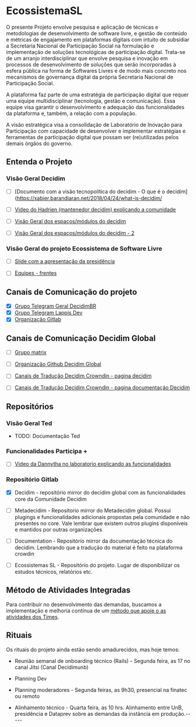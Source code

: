 # EcossistemaSL


O presente Projeto envolve pesquisa e aplicação de técnicas e metodologias de desenvolvimento de software livre, e gestão de conteúdo e métricas de engajamento em plataformas digitais com intuito de subsidiar a Secretaria Nacional de Participação Social na formulação e implementação de soluções tecnológicas de participação digital. Trata-se de um arranjo interdisciplinar que envolve pesquisa e inovação em processos de desenvolvimento de soluções que serão incorporadas à esfera pública na forma de Softwares Livres e de modo mais concreto nos mecanismos de governança digital da própria Secretaria Nacional de Participação Social.


A plataforma faz parte de uma estratégia de participação digital que requer uma equipe multidisciplinar (tecnologia, gestão e comunicação).
Essa equipe visa garantir o desenvolvimento e adequação das funcionalidades da plataforma e, também, a relação com a população. 

A visão estratégica visa a consolidação de Laboratório de Inovação para Participação com capacidade de desenvolver e implementar estratégias e ferramentas de participação digital que possam ser (re)utilizadas pelos demais órgãos do governo.

## Entenda o Projeto

### Visão Geral Decidim

- [ ] [Documento com a visão tecnopolítica do decidim - O que é o decidim](https://xabier.barandiaran.net/2018/04/24/what-is-decidim/
- [ ] [Video do Hadrien (mantenedor decidim) explicando a comunidade](https://drive.google.com/file/d/1zhU3TPehE9ThELOvKikjxOC4iUuzy1Lb/view?usp=sharing)
- [ ] [Visão Geral dos espaços/módulos do decidim](https://docs.decidim.org/en/v0.27/admin/)
- [ ] [Visão Geral dos espaços/módulos do decidim - 2](https://docs.decidim.org/en/v0.27/features/general-description)



### Visão Geral do projeto Ecossistema de Software Livre

- [ ] [Slide com a apresentação da presidência](https://docs.google.com/presentation/d/1dALtIzLVS9e-rTt_C0F3VmlOvtyy0pPe/edit?usp=sharing&ouid=108239589330623281695&rtpof=true&sd=true)
- [ ] [Equipes - frentes](https://www.figma.com/file/IH20q4cPvJ1bgl0x3JSsTy/Diretoria-de-participa%C3%A7%C3%A3o-digital?type=whiteboard&node-id=0%3A1&t=9Jy8aeFQB70NnqRS-1)


## Canais de Comunicação do projeto

- [x] [Grupo Telegram Geral DecidimBR](https://t.me/DecidimBR)
- [x] [Grupo Telegram Lappis Dev](https://t.me/+3ft5LFW6D_hkN2Mx)
- [x] [Organização Gitlab](https://gitlab.com/lappis-unb/decidimbr)

## Canais de Comunicação Decidim Global

- [ ] [Grupo matrix](#decidimdevs:matrix.org)
- [ ] [Organização Github Decidim Global](https://github.com/decidim)
- [ ] [Canais de Tradução Decidim Crowndin - pagina decidim](https://crowdin.com/project/decidimorg/pt-BR)
- [ ] [Canais de Tradução Decidim Crowndin - pagina documentação Decidim](https://crowdin.com/project/decidim/pt-BR)


## Repositórios 

### Visão Geral Ted

- TODO: Documentação Ted

### Funcionalidades Participa +

- [ ] [Video da Dannytha no laboratorio explicando as funcionalidades](https://youtube.com/live/l_0SmU05eGY)

### Repositório Gitlab

- [x] Decidim - repositório mirror do decidim global com as funcionalidades core da Comunidade Decidim

- [ ] Metadecidim - Repositorio mirror do Metadecidim global. Possui plugings e funcionalidades adicionais propostas pela comunidade e não presentes no core. Vale lembrar que existem outros plugins disponíveis e mantidos por outras organizações

- [ ] Documentation - Repositório mirror da documentação técnica do decidim. Lembrando que a tradução do material é feito na plataforma crowdin

- [ ] Ecossistemas SL - Repositório do projeto. Lugar de disponibilizar os estudos técnicos, relatórios etc.

## Método de Atividades Integradas

Para contribuir no desenvolvimento das demandas, buscamos a implementação e melhoria contínua de um [método que apoie o as atividades dos Times](https://encurtador.com.br/avKUV).

## Rituais

Os rituais do projeto ainda estão sendo amadurecidos, mas hoje temos:

- Reunião semanal de onboarding técnico (Rails) - Segunda feira, as 17 no canal Jitsi (Canal Decidimunb)

- Planning Dev

- Planning moderadores - Segunda feiras, as 9h30, presencial na finatec ou remoto

- Alinhamento técnico - Quarta feira, as 10 hrs. Alinhamento entre UnB, presidência e Dataprev sobre as demandas da instância em produção.-----
